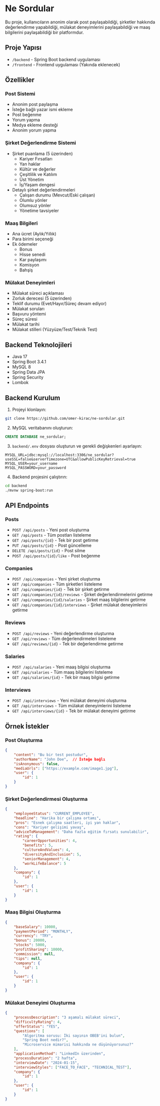 # Ne Sordular

Bu proje, kullanıcıların anonim olarak post paylaşabildiği, şirketler hakkında değerlendirme yapabildiği, mülakat deneyimlerini paylaşabildiği ve maaş bilgilerini paylaşabildiği bir platformdur.

## Proje Yapısı

- `/backend` - Spring Boot backend uygulaması
- `/frontend` - Frontend uygulaması (Yakında eklenecek)

## Özellikler

### Post Sistemi
- Anonim post paylaşma
- İsteğe bağlı yazar ismi ekleme
- Post beğenme
- Yorum yapma
- Medya ekleme desteği
- Anonim yorum yapma

### Şirket Değerlendirme Sistemi
- Şirket puanlama (5 üzerinden)
  - Kariyer Fırsatları
  - Yan haklar
  - Kültür ve değerler
  - Çeşitlilik ve Katılım
  - Üst Yönetim
  - İş/Yaşam dengesi
- Detaylı şirket değerlendirmeleri
  - Çalışan durumu (Mevcut/Eski çalışan)
  - Olumlu yönler
  - Olumsuz yönler
  - Yönetime tavsiyeler

### Maaş Bilgileri
- Ana ücret (Aylık/Yıllık)
- Para birimi seçeneği
- Ek ödemeler
  - Bonus
  - Hisse senedi
  - Kar paylaşımı
  - Komisyon
  - Bahşiş

### Mülakat Deneyimleri
- Mülakat süreci açıklaması
- Zorluk derecesi (5 üzerinden)
- Teklif durumu (Evet/Hayır/Süreç devam ediyor)
- Mülakat soruları
- Başvuru yöntemi
- Süreç süresi
- Mülakat tarihi
- Mülakat stilleri (Yüzyüze/Test/Teknik Test)

## Backend Teknolojileri

- Java 17
- Spring Boot 3.4.1
- MySQL 8
- Spring Data JPA
- Spring Security
- Lombok

## Backend Kurulum

1. Projeyi klonlayın:
```bash
git clone https://github.com/omer-kirac/ne-sordular.git
```

2. MySQL veritabanını oluşturun:
```sql
CREATE DATABASE ne_sordular;
```

3. `backend/.env` dosyası oluşturun ve gerekli değişkenleri ayarlayın:
```
MYSQL_URL=jdbc:mysql://localhost:3306/ne_sordular?useSSL=false&serverTimezone=UTC&allowPublicKeyRetrieval=true
MYSQL_USER=your_username
MYSQL_PASSWORD=your_password
```

4. Backend projesini çalıştırın:
```bash
cd backend
./mvnw spring-boot:run
```

## API Endpoints

### Posts
- `POST /api/posts` - Yeni post oluşturma
- `GET /api/posts` - Tüm postları listeleme
- `GET /api/posts/{id}` - Tek bir post getirme
- `PUT /api/posts/{id}` - Post güncelleme
- `DELETE /api/posts/{id}` - Post silme
- `POST /api/posts/{id}/like` - Post beğenme

### Companies
- `POST /api/companies` - Yeni şirket oluşturma
- `GET /api/companies` - Tüm şirketleri listeleme
- `GET /api/companies/{id}` - Tek bir şirket getirme
- `GET /api/companies/{id}/reviews` - Şirket değerlendirmelerini getirme
- `GET /api/companies/{id}/salaries` - Şirket maaş bilgilerini getirme
- `GET /api/companies/{id}/interviews` - Şirket mülakat deneyimlerini getirme

### Reviews
- `POST /api/reviews` - Yeni değerlendirme oluşturma
- `GET /api/reviews` - Tüm değerlendirmeleri listeleme
- `GET /api/reviews/{id}` - Tek bir değerlendirme getirme

### Salaries
- `POST /api/salaries` - Yeni maaş bilgisi oluşturma
- `GET /api/salaries` - Tüm maaş bilgilerini listeleme
- `GET /api/salaries/{id}` - Tek bir maaş bilgisi getirme

### Interviews
- `POST /api/interviews` - Yeni mülakat deneyimi oluşturma
- `GET /api/interviews` - Tüm mülakat deneyimlerini listeleme
- `GET /api/interviews/{id}` - Tek bir mülakat deneyimi getirme

## Örnek İstekler

### Post Oluşturma
```json
{
    "content": "Bu bir test postudur",
    "authorName": "John Doe",  // İsteğe bağlı
    "isAnonymous": false,
    "mediaUrls": ["https://example.com/image1.jpg"],
    "user": {
        "id": 1
    }
}
```

### Şirket Değerlendirmesi Oluşturma
```json
{
    "employeeStatus": "CURRENT_EMPLOYEE",
    "headline": "Harika bir çalışma ortamı",
    "pros": "Esnek çalışma saatleri, iyi yan haklar",
    "cons": "Kariyer gelişimi yavaş",
    "adviceToManagement": "Daha fazla eğitim fırsatı sunulabilir",
    "rating": {
        "careerOpportunities": 4,
        "benefits": 5,
        "cultureAndValues": 4,
        "diversityAndInclusion": 5,
        "seniorManagement": 4,
        "workLifeBalance": 5
    },
    "company": {
        "id": 1
    },
    "user": {
        "id": 1
    }
}
```

### Maaş Bilgisi Oluşturma
```json
{
    "baseSalary": 10000,
    "paymentPeriod": "MONTHLY",
    "currency": "TRY",
    "bonus": 20000,
    "stocks": 5000,
    "profitSharing": 10000,
    "commission": null,
    "tips": null,
    "company": {
        "id": 1
    },
    "user": {
        "id": 1
    }
}
```

### Mülakat Deneyimi Oluşturma
```json
{
    "processDescription": "3 aşamalı mülakat süreci",
    "difficultyRating": 4,
    "offerStatus": "YES",
    "questions": [
        "Algoritma sorusu: İki sayının OBEB'ini bulun",
        "Spring Boot nedir?",
        "Microservice mimarisi hakkında ne düşünüyorsunuz?"
    ],
    "applicationMethod": "LinkedIn üzerinden",
    "processDuration": "2 hafta",
    "interviewDate": "2024-01-15",
    "interviewStyles": ["FACE_TO_FACE", "TECHNICAL_TEST"],
    "company": {
        "id": 1
    },
    "user": {
        "id": 1
    }
}
``` 